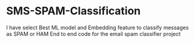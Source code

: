 # SMS-SPAM-Classification
I have select Best ML model and Embedding feature to classify messages as SPAM or HAM 
End to end code for the email spam classifier project
